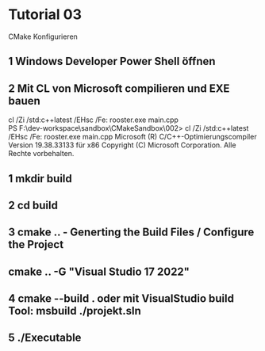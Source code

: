 # Tutorial 03
CMake Konfigurieren
## 1 Windows Developer Power Shell öffnen
## 2 Mit CL von Microsoft compilieren und EXE bauen
cl /Zi /std:c++latest /EHsc /Fe: rooster.exe main.cpp<br>
PS F:\dev-workspace\sandbox\CMakeSandbox\002> cl /Zi /std:c++latest /EHsc /Fe: rooster.exe main.cpp
Microsoft (R) C/C++-Optimierungscompiler Version 19.38.33133 für x86
Copyright (C) Microsoft Corporation. Alle Rechte vorbehalten.
## 1 mkdir build
## 2 cd build
## 3 cmake ..   -  Generting the Build Files / Configure the Project
## cmake ..  -G "Visual Studio 17 2022"
## 4 cmake --build .  oder mit VisualStudio build Tool: msbuild ./projekt.sln
## 5 ./Executable


